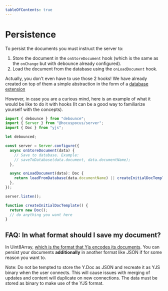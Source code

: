 ```yaml
---
tableOfContents: true
---
```


# Persistence

To persist the documents you must instruct the server to:

1. Store the document in the `onStoreDocument` hook (which is the same as the `onChange` but with debounce already configured).
2. Load the document from the database using the `onLoadDocument` hook.

Actually, you don't even have to use those 2 hooks! We have already created on top of them a simple abstraction in the form of a [database extension](https://tiptap.dev/hocuspocus/server/database-extensions)

However, in case you are a curious mind, here is an example of what it would be like to do it with hooks (It can be a good way to familiarize yourself with the concepts).

```ts
import { debounce } from "debounce";
import { Server } from "@hocuspocus/server";
import { Doc } from "yjs";

let debounced;

const server = Server.configure({
  async onStoreDocument(data) {
    // Save to database. Example:
    // saveToDatabase(data.document, data.documentName);
  },

  async onLoadDocument(data): Doc {
    return loadFromDatabase(data.documentName) || createInitialDocTemplate();
  },
});

server.listen();

function createInitialDocTemplate() {
  return new Doc();
  // do anything you want here
}
```

## FAQ: In what format should I save my document?

In Uint8Array, [which is the format that Yjs encodes its documents](https://docs.yjs.dev/api/document-updates).
You can persist your documents **additionally** in another format like JSON if for some reason you want to.

Note: Do not be tempted to store the Y.Doc as JSON and recreate it as YJS binary when the user connects. This will cause issues with merging of updates and content will duplicate on new connections. The data must be stored as binary to make use of the YJS format.
